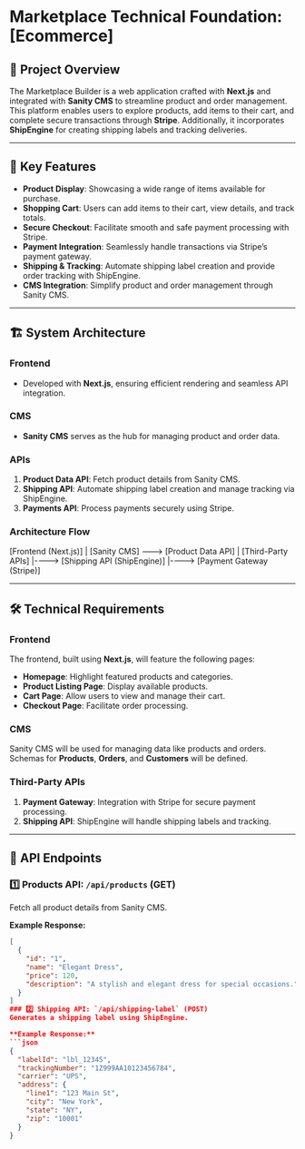 # Marketplace Technical Foundation: [Ecommerce]

## 📌 Project Overview
The Marketplace Builder is a web application crafted with **Next.js** and integrated with **Sanity CMS** to streamline product and order management. This platform enables users to explore products, add items to their cart, and complete secure transactions through **Stripe**. Additionally, it incorporates **ShipEngine** for creating shipping labels and tracking deliveries.

---

## 🌟 Key Features
- **Product Display**: Showcasing a wide range of items available for purchase.
- **Shopping Cart**: Users can add items to their cart, view details, and track totals.
- **Secure Checkout**: Facilitate smooth and safe payment processing with Stripe.
- **Payment Integration**: Seamlessly handle transactions via Stripe’s payment gateway.
- **Shipping & Tracking**: Automate shipping label creation and provide order tracking with ShipEngine.
- **CMS Integration**: Simplify product and order management through Sanity CMS.

---

## 🏗️ System Architecture

### **Frontend**
- Developed with **Next.js**, ensuring efficient rendering and seamless API integration.

### **CMS**
- **Sanity CMS** serves as the hub for managing product and order data.

### **APIs**
1. **Product Data API**: Fetch product details from Sanity CMS.
2. **Shipping API**: Automate shipping label creation and manage tracking via ShipEngine.
3. **Payments API**: Process payments securely using Stripe.

### **Architecture Flow**
[Frontend (Next.js)] | [Sanity CMS] ---> [Product Data API] | [Third-Party APIs] |----> [Shipping API (ShipEngine)] |----> [Payment Gateway (Stripe)]


---

## 🛠️ Technical Requirements

### **Frontend**
The frontend, built using **Next.js**, will feature the following pages:
- **Homepage**: Highlight featured products and categories.
- **Product Listing Page**: Display available products.
- **Cart Page**: Allow users to view and manage their cart.
- **Checkout Page**: Facilitate order processing.

### **CMS**
Sanity CMS will be used for managing data like products and orders.  
Schemas for **Products**, **Orders**, and **Customers** will be defined.

### **Third-Party APIs**
1. **Payment Gateway**: Integration with Stripe for secure payment processing.
2. **Shipping API**: ShipEngine will handle shipping labels and tracking.

---

## 📡 API Endpoints

### 1️⃣ Products API: `/api/products` (GET)
Fetch all product details from Sanity CMS.

**Example Response:**
```json
[
  {
    "id": "1",
    "name": "Elegant Dress",
    "price": 120,
    "description": "A stylish and elegant dress for special occasions."
  }
]
### 2️⃣ Shipping API: `/api/shipping-label` (POST)
Generates a shipping label using ShipEngine.

**Example Response:**
```json
{
  "labelId": "lbl_12345",
  "trackingNumber": "1Z999AA10123456784",
  "carrier": "UPS",
  "address": {
    "line1": "123 Main St",
    "city": "New York",
    "state": "NY",
    "zip": "10001"
  }
}



